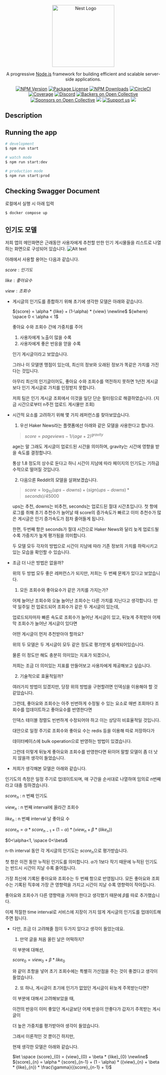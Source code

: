 <p align="center">
  <a href="http://nestjs.com/" target="blank"><img src="https://nestjs.com/img/logo-small.svg" width="200" alt="Nest Logo" /></a>
</p>

[circleci-image]: https://img.shields.io/circleci/build/github/nestjs/nest/master?token=abc123def456
[circleci-url]: https://circleci.com/gh/nestjs/nest

  <p align="center">A progressive <a href="http://nodejs.org" target="_blank">Node.js</a> framework for building efficient and scalable server-side applications.</p>
    <p align="center">
<a href="https://www.npmjs.com/~nestjscore" target="_blank"><img src="https://img.shields.io/npm/v/@nestjs/core.svg" alt="NPM Version" /></a>
<a href="https://www.npmjs.com/~nestjscore" target="_blank"><img src="https://img.shields.io/npm/l/@nestjs/core.svg" alt="Package License" /></a>
<a href="https://www.npmjs.com/~nestjscore" target="_blank"><img src="https://img.shields.io/npm/dm/@nestjs/common.svg" alt="NPM Downloads" /></a>
<a href="https://circleci.com/gh/nestjs/nest" target="_blank"><img src="https://img.shields.io/circleci/build/github/nestjs/nest/master" alt="CircleCI" /></a>
<a href="https://coveralls.io/github/nestjs/nest?branch=master" target="_blank"><img src="https://coveralls.io/repos/github/nestjs/nest/badge.svg?branch=master#9" alt="Coverage" /></a>
<a href="https://discord.gg/G7Qnnhy" target="_blank"><img src="https://img.shields.io/badge/discord-online-brightgreen.svg" alt="Discord"/></a>
<a href="https://opencollective.com/nest#backer" target="_blank"><img src="https://opencollective.com/nest/backers/badge.svg" alt="Backers on Open Collective" /></a>
<a href="https://opencollective.com/nest#sponsor" target="_blank"><img src="https://opencollective.com/nest/sponsors/badge.svg" alt="Sponsors on Open Collective" /></a>
  <a href="https://paypal.me/kamilmysliwiec" target="_blank"><img src="https://img.shields.io/badge/Donate-PayPal-ff3f59.svg"/></a>
    <a href="https://opencollective.com/nest#sponsor"  target="_blank"><img src="https://img.shields.io/badge/Support%20us-Open%20Collective-41B883.svg" alt="Support us"></a>
  <a href="https://twitter.com/nestframework" target="_blank"><img src="https://img.shields.io/twitter/follow/nestframework.svg?style=social&label=Follow"></a>
</p>
  <!--[![Backers on Open Collective](https://opencollective.com/nest/backers/badge.svg)](https://opencollective.com/nest#backer)
  [![Sponsors on Open Collective](https://opencollective.com/nest/sponsors/badge.svg)](https://opencollective.com/nest#sponsor)-->

## Description



## Running the app

```bash
# development
$ npm run start

# watch mode
$ npm run start:dev

# production mode
$ npm run start:prod
```

## Checking Swagger Document

로컬에서 실행 시 아래 입력
```bash
$ docker compose up
```

## 인기도 모델

저희 앱의 메인화면은 근래동안 사용자에게 추천할 만한 
인기 게시물들을 리스트로 나열하는 화면으로 구성되어 있습니다.
![Alt text](./static/image.png)


아래에서 사용할 용어는 다음과 같습니다.

$`{score}: 인기도`$ 

$`{like}: 좋아요수`$

$`{view}: 조회수`$ 

- 게시글의 인기도를 종합하기 위해 초기에 생각한 모델은 아래와 같습니다.

  $`{score} = \alpha * {like} + (1-\alpha) * {view} \newline`$
  $`{where} \space 0 < \alpha < 1`$ 
  
  좋아요 수와 조회수 간에 가중치를 주어
  1. 사용자에게 노출이 많을 수록
  2. 사용자에게 좋은 반응을 얻을 수록
  
  인기 게시글이라고 보았습니다.

  그러나 이 모델엔 맹점이 있는데,
  최신의 정보와 오래된 정보가 똑같은 가치를 가진다는 것입니다.

  아무리 최신의 인기글이어도, 좋아요 수와 조회수를 역전하지 못하면
  1년전 게시글보다 인기 게시글로 가치를 인정받지 못합니다.

  저희 팀은 인기 게시글 조회에서 이것을 일단 단순 필터링으로 해결하였습니다.
  (지금 시간으로부터 n주전 업로드 게시물만 조회)

- 시간적 요소를 고려하기 위해 몇 가지 레퍼런스를 찾아보았습니다.
  
  1. 우선 Haker News라는 플랫폼에선 아래와 같은 모델을 사용한다고 합니다.

  > $`{score} = {{pageviews} - 1}/({age} + 2)^{gravity}`$

  age는 말 그래도 게시글이 업로드된 시간을 의미하며, gravity는 시간에 영향을 받을 속도를 결정합니다.

  통상 1.8 정도의 상수로 둔다고 하니 시간이 지남에 따라 페이지의 인기도는 기하급수적으로 떨어질 것입니다.

  2. 다음으론 Reddit의 모델을 살펴보겠습니다.

  > $`{score} = \log_{10}(ups - downs) + (sign(ups - downs) * {seconds})/45000`$

  ups는 추천, downs는 비추천, seconds는 업로드된 절대 시간초입니다.
  첫 항에 로그를 취해 초기 추천수가 늘어날 때 score의 증가속도가 빠르고
  이미 추천수가 많은 게시글은 인기 증가속도가 점차 줄어들게 됩니다.

  한편, 두번째 항은 seconds가 절대 시간으로 Haker News와 달리 늦게 업로드될 수록 가중치가 높게 평가됨을 의미합니다.
  
  두 모델 모두 각자의 방법으로 시간이 지남에 따라 기존 정보의 가치를 하락시키고 있는 모습을 확인할 수 있습니다.

- 조금 더 나은 방법은 없을까?

  위의 두 방법 모두 좋은 레퍼런스가 되지만, 저희는 두 번째 문제가 있다고 보았습니다.

  1. 모든 조회수와 좋아요수가 같은 가치를 가지는가?

  어제 늘어난 조회수와 오늘 늘어난 조회수는 다른 가치를 지닌다고 생각합니다.
  만약 일주일 전 업로드되어 조회수가 같은 두 게시글이 있는데,

  업로드되자마자 빠른 속도로 조회수가 늘어난 게시글이 있고,
  뒤늦게 주목받아 어제 막 조회수가 늘어난 게시글이 있다면

  어떤 게시글이 먼저 추천받아야 할까요?

  위의 두 모델은 두 게시글이 모두 같은 정도로 평가받게 설계되어있습니다.

  물론 이 정도만 해도 충분히 의미있는 지표가 되겠으나,
  
  저희는 조금 더 의미있는 지표를 만들어보고 사용자에게 제공해보고 싶습니다.

  2. 기술적으로 효율적일까?
  
  여러가지 방법이 있겠지만, 당장 위의 방법을 구현할려면 인덱싱을 이용해야 할 것 같았습니다.

  그런데, 좋아요와 조회수는 아주 빈번하게 수정될 수 있는 요소로 매번 조회마다 조회수를 업데이트하고 좋아요수를 반영한다면

  인덱스 테이블 정렬도 빈번하게 수정되어야 하고 이는 상당히 비효율적일 것입니다.

  대안으로 일정 주기로 조회수와 좋아요 수는 redis 등을 이용해 따로 저장하다가

  데이터베이스에 bulk operation으로 반영하는 방법이 있겠습니다.

  그런데 이렇게 뒤늦게 좋아요와 조회수를 반영한다면 뒤이어 말할 모델이 좀 더 낫지 않을까 생각이 들었습니다.
  
- 저희가 생각해본 모델은 아래와 같습니다.

인기도의 측정은 일정 주기로 업데이트되며, 매 구간을 순서대로 나열하여 임의로 n번째라고 대충 칭하겠습니다.

$`{score}_{n}`$ : n 번째 인기도 

$`{view}_{n}`$ : n 번째 interval에 올라간 조회수

$`{like}_{n}`$ : n 번째 interval 날 좋아요 수

$`{score}_{n} = \alpha*{score}_{n-1} + (1 - \alpha)*({{view}_{n}} + \beta * ({like}_{n}))`$

$`0<\alpha<1, \space 0<\beta`$

n-th interval 동안 각 게시글의 인기도는 $`{score}_{n}`$으로 평가받습니다.

첫 항은 이전 동안 누적된 인기도를 의미합니다. $`\alpha`$가 1보다 작기 때문에 누적된 인기도는 반드시 시간이 지날 수록 줄어듭니다.

가장 최신에 기록된 좋아요와 조회수는 두 번째 항으로 반영됩니다.
모든 좋아요와 조회수는 기록된 직후에 가장 큰 영향력을 가지고 시간이 지날 수록 영향력이 작아집니다.

좋아요와 조회수가 다른 영향력을 가져야 한다고 생각했기 때문에 $`\beta`$를 따로 추가했습니다.

이제 적절한 time interval로 서비스에 지장이 가지 않게 게시글의 인기도를 업데이트해주면 됩니다.

- 다만, 조금 더 고려해줄 점이 두가지 있다고 생각이 들었는데요.

  1. 만약 글을 처음 올린 날은 어떡하지?

  이 부분에 대해선,

  $`score_0 = view_0 + \beta * like_0`$

  와 같이 초항을 넣어 초기 조회수에는 특별히 가산점을 주는 것이 좋겠다고 생각이 들었습니다.

  2. 또 하나, 게시글이 초기에 인기가 없었던 게시글이 뒤늦게 주목받는다면?

  이 부분에 대해서 고려해보았을 때,

  이전의 반응이 이미 좋았던 게시글보단 어제 반응이 안좋다가 갑자기 주목받는 게시글이
  
  더 높은 가중치를 평가받아야 생각이 들었습니다.

  그래서 이론적인 것 뿐이긴 하지만,

  현재 생각한 모델은 아래와 같습니다.


  $`let \space {score}_{0} = {view}_{0} + \beta * {like}_{0} \newline`$
  $`{score}_{n} = \alpha * {score}_{n-1} + (1 - \alpha) * ({view}_{n} + \beta * {like}_{n}) * \frac{\gamma}{{score}_{n-1} + 1}`$
